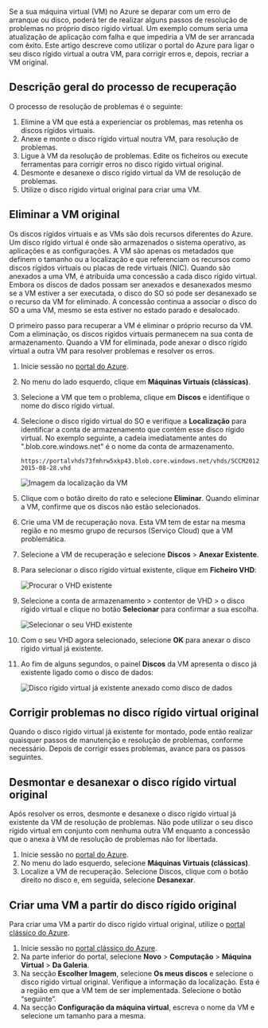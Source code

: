 Se a sua máquina virtual (VM) no Azure se deparar com um erro de arranque ou disco, poderá ter de realizar alguns passos de resolução de problemas no próprio disco rígido virtual. Um exemplo comum seria uma atualização de aplicação com falha e que impediria a VM de ser arrancada com êxito. Este artigo descreve como utilizar o portal do Azure para ligar o seu disco rígido virtual a outra VM, para corrigir erros e, depois, recriar a VM original.

## <a name="recovery-process-overview"></a>Descrição geral do processo de recuperação
O processo de resolução de problemas é o seguinte:

1. Elimine a VM que está a experienciar os problemas, mas retenha os discos rígidos virtuais.
2. Anexe e monte o disco rígido virtual noutra VM, para resolução de problemas.
3. Ligue à VM da resolução de problemas. Edite os ficheiros ou execute ferramentas para corrigir erros no disco rígido virtual original.
4. Desmonte e desanexe o disco rígido virtual da VM de resolução de problemas.
5. Utilize o disco rígido virtual original para criar uma VM.

## <a name="delete-the-original-vm"></a>Eliminar a VM original
Os discos rígidos virtuais e as VMs são dois recursos diferentes do Azure. Um disco rígido virtual é onde são armazenados o sistema operativo, as aplicações e as configurações. A VM são apenas os metadados que definem o tamanho ou a localização e que referenciam os recursos como discos rígidos virtuais ou placas de rede virtuais (NIC). Quando são anexados a uma VM, é atribuída uma concessão a cada disco rígido virtual. Embora os discos de dados possam ser anexados e desanexados mesmo se a VM estiver a ser executada, o disco do SO só pode ser desanexado se o recurso da VM for eliminado. A concessão continua a associar o disco do SO a uma VM, mesmo se esta estiver no estado parado e desalocado.

O primeiro passo para recuperar a VM é eliminar o próprio recurso da VM. Com a eliminação, os discos rígidos virtuais permanecem na sua conta de armazenamento. Quando a VM for eliminada, pode anexar o disco rígido virtual a outra VM para resolver problemas e resolver os erros. 

1. Inicie sessão no [portal do Azure](https://portal.azure.com). 
2. No menu do lado esquerdo, clique em **Máquinas Virtuais (clássicas)**.
3. Selecione a VM que tem o problema, clique em **Discos** e identifique o nome do disco rígido virtual. 
4. Selecione o disco rígido virtual do SO e verifique a **Localização** para identificar a conta de armazenamento que contém esse disco rígido virtual. No exemplo seguinte, a cadeia imediatamente antes do ".blob.core.windows.net" é o nome da conta de armazenamento.

    ```
    https://portalvhds73fmhrw5xkp43.blob.core.windows.net/vhds/SCCM2012-2015-08-28.vhd
    ```

    ![Imagem da localização da VM](./media/virtual-machines-classic-recovery-disks-portal/vm-location.png)

5. Clique com o botão direito do rato e selecione **Eliminar**. Quando eliminar a VM, confirme que os discos não estão selecionados.
6. Crie uma VM de recuperação nova. Esta VM tem de estar na mesma região e no mesmo grupo de recursos (Serviço Cloud) que a VM problemática.
7. Selecione a VM de recuperação e selecione **Discos** > **Anexar Existente**.
8. Para selecionar o disco rígido virtual existente, clique em **Ficheiro VHD**:

    ![Procurar o VHD existente](./media/virtual-machines-classic-recovery-disks-portal/select-vhd-location.png)

9. Selecione a conta de armazenamento > contentor de VHD > o disco rígido virtual e clique no botão **Selecionar** para confirmar a sua escolha.

    ![Selecionar o seu VHD existente](./media/virtual-machines-classic-recovery-disks-portal/select-vhd.png)

10. Com o seu VHD agora selecionado, selecione **OK** para anexar o disco rígido virtual já existente.
11. Ao fim de alguns segundos, o painel **Discos** da VM apresenta o disco já existente ligado como o disco de dados:

    ![Disco rígido virtual já existente anexado como disco de dados](./media/virtual-machines-classic-recovery-disks-portal/attached-disk.png)

## <a name="fix-issues-on-the-original-virtual-hard-disk"></a>Corrigir problemas no disco rígido virtual original
Quando o disco rígido virtual já existente for montado, pode então realizar quaisquer passos de manutenção e resolução de problemas, conforme necessário. Depois de corrigir esses problemas, avance para os passos seguintes.

## <a name="unmount-and-detach-the-original-virtual-hard-disk"></a>Desmontar e desanexar o disco rígido virtual original
Após resolver os erros, desmonte e desanexe o disco rígido virtual já existente da VM de resolução de problemas. Não pode utilizar o seu disco rígido virtual em conjunto com nenhuma outra VM enquanto a concessão que o anexa à VM de resolução de problemas não for libertada.  

1. Inicie sessão no [portal do Azure](https://portal.azure.com). 
2. No menu do lado esquerdo, selecione **Máquinas Virtuais (clássicas)**.
3. Localize a VM de recuperação. Selecione Discos, clique com o botão direito no disco e, em seguida, selecione **Desanexar**.

## <a name="create-a-vm-from-the-original-hard-disk"></a>Criar uma VM a partir do disco rígido original

Para criar uma VM a partir do disco rígido virtual original, utilize o [portal clássico do Azure](https://manage.windowsazure.com).

1. Inicie sessão no [portal clássico do Azure](https://manage.windowsazure.com).
2. Na parte inferior do portal, selecione **Novo** > **Computação** > **Máquina Virtual** > **Da Galeria**.
3. Na secção **Escolher Imagem**, selecione **Os meus discos** e selecione o disco rígido virtual original. Verifique a informação da localização. Esta é a região em que a VM tem de ser implementada. Selecione o botão “seguinte”.
4. Na secção **Configuração da máquina virtual**, escreva o nome da VM e selecione um tamanho para a mesma.